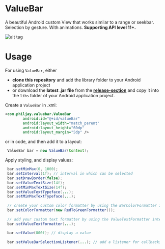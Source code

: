 ValueBar
========

A beautiful Android custom View that works similar to a range or seekbar. Selection by gesture. With animations. **Supporting API level 11+.**

![alt tag](https://raw.github.com/PhilJay/ValueBar/master/screenshots/valuebar1.jpg)


Usage
========

For using `ValueBar`, either 

- **clone this repository** and add the library folder to your Android application project
- or download the **latest .jar file** from the [**release-section**](https://github.com/PhilJay/ValueBar/releases) and copy it into the `libs` folder of your Android application project.

Create a `ValueBar` in .xml:

```xml
<com.philjay.valuebar.ValueBar
        android:id="@+id/valueBar"
        android:layout_width="match_parent"
        android:layout_height="60dp"
        android:layout_margin="5dp" />

```

or in code, and then add it to a layout:

```java
 ValueBar bar = new ValueBar(Context);
```

Apply styling, and display values:

```java
 bar.setMinMax(0, 1000);
 bar.setInterval(1f); // interval in which can be selected
 bar.setDrawBorder(false);
 bar.setValueTextSize(14f);
 bar.setMinMaxTextSize(14f);
 bar.setValueTextTypeface(...);
 bar.setMinMaxTextTypeface(...);
 
 // create your custom color formatter by using the BarColorFormatter interface
 bar.setColorFormatter(new RedToGreenFormatter());
 
 // add your custom text formatter by using the ValueTextFormatter interface
 bar.setValueTextFormatter(...);
            
 bar.setValue(800f); // display a value
            
 bar.setValueBarSelectionListener(...); // add a listener for callbacks when touching

```
